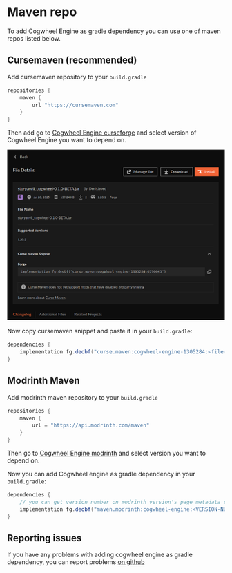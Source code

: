# Maven repo
To add Cogwheel Engine as gradle dependency you can use one of maven repos listed below.

## Cursemaven (recommended)
Add cursemaven repository to your `build.gradle`
```groovy
repositories {
    maven {
        url "https://cursemaven.com"
    }
}
```

Then add go to [Cogwheel Engine curseforge](https://www.curseforge.com/minecraft/mc-mods/cogwheel-engine/files/all?page=1&pageSize=20) and select version of Cogwheel Engine you want to depend on.

![(curseforge file page image)](https://raw.githubusercontent.com/StoryAnvil/BlogAndWiki/master/wiki/projects/cogwheel/addons/cursemaven.png)

Now copy cursemaven snippet and paste it in your `build.gradle`:
```groovy
dependencies {
    implementation fg.deobf("curse.maven:cogwheel-engine-1305284:<file-id>")
}
```

## Modrinth Maven
Add modrinth maven repository to your `build.gradle`
```groovy
repositories {
    maven {
        url = "https://api.modrinth.com/maven"
    }
}
```

Then go to [Cogwheel Engine modrinth](https://modrinth.com/mod/cogwheel-engine/versions) and select version you want to depend on.

Now you can add Cogwheel engine as gradle dependency in your `build.gradle`:
```groovy
dependencies {
    // you can get version number on modrinth version's page metadata section
    implementation fg.deobf("maven.modrinth:cogwheel-engine:<VERSION-NUMBER>")
}
```

## Reporting issues
If you have any problems with adding cogwheel engine as gradle dependency, you can report problems [on github](https://github.com/orgs/StoryAnvil/discussions/categories/general)